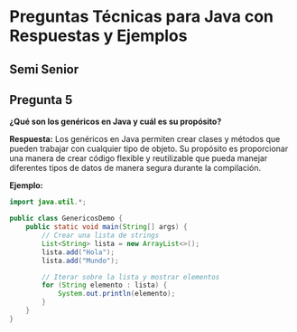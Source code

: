 # Preguntas Técnicas para Java con Respuestas y Ejemplos

## Semi Senior

## Pregunta 5
**¿Qué son los genéricos en Java y cuál es su propósito?**

**Respuesta:**
Los genéricos en Java permiten crear clases y métodos que pueden trabajar con cualquier tipo de objeto. Su propósito es proporcionar una manera de crear código flexible y reutilizable que pueda manejar diferentes tipos de datos de manera segura durante la compilación.

**Ejemplo:**
```java
import java.util.*;

public class GenericosDemo {
    public static void main(String[] args) {
        // Crear una lista de strings
        List<String> lista = new ArrayList<>();
        lista.add("Hola");
        lista.add("Mundo");

        // Iterar sobre la lista y mostrar elementos
        for (String elemento : lista) {
            System.out.println(elemento);
        }
    }
}